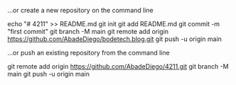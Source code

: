 …or create a new repository on the command line

echo "# 4211" >> README.md
git init
git add README.md
git commit -m "first commit"
git branch -M main
git remote add origin https://github.com/AbadeDiego/bodetech.blog.git
git push -u origin main

…or push an existing repository from the command line

git remote add origin https://github.com/AbadeDiego/4211.git
git branch -M main
git push -u origin main